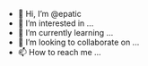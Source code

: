 - 👋 Hi, I’m @epatic
- 👀 I’m interested in ...
- 🌱 I’m currently learning ...
- 💞️ I’m looking to collaborate on ...
- 📫 How to reach me ...

<!---
epatic/epatic is a ✨ special ✨ repository because its `README.md` (this file) appears on your GitHub profile.
You can click the Preview link to take a look at your changes.
--->
